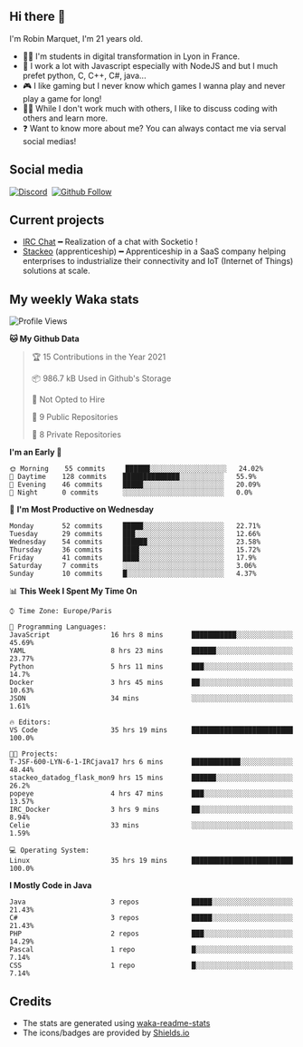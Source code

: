 ## Hi there 👋

I'm Robin Marquet, I'm 21 years old.

- 👨‍💻 I'm students in digital transformation in Lyon in France.
- 🌱 I work a lot with Javascript especially with NodeJS and but I much prefet python, C, C++, C#, java...
- 🎮 I like gaming but I never know which games I wanna play and never play a game for long!
- 👯‍♀️ While I don't work much with others, I like to discuss coding with others and learn more.
- ❓ Want to know more about me? You can always contact me via serval social medias!

## Social media

[![Discord](https://img.shields.io/discord/759460462105854022?label=rmarquet%232048&style=for-the-badge&logo=discord&logoColor=ffffff)](https://github.com/rmarquet21)
‎‎ [![Github Follow](https://img.shields.io/github/followers/rmarquet21?logo=github&logoColor=ffffff&style=for-the-badge)](https://github.com/rmarquet21)

## Current projects

- [IRC Chat](https://socket.io/) ━ Realization of a chat with Socketio !
- [Stackeo](https://www.stackeo.io/) (apprenticeship) ━ Apprenticeship in a SaaS company helping enterprises to industrialize their connectivity and IoT (Internet of Things) solutions at scale.

## My weekly Waka stats

<!--START_SECTION:waka-->
![Profile Views](http://img.shields.io/badge/Profile%20Views-161-blue)

**🐱 My Github Data** 

> 🏆 15 Contributions in the Year 2021
 > 
> 📦 986.7 kB Used in Github's Storage 
 > 
> 🚫 Not Opted to Hire
 > 
> 📜 9 Public Repositories 
 > 
> 🔑 8 Private Repositories  
 > 
**I'm an Early 🐤** 

```text
🌞 Morning    55 commits     ██████░░░░░░░░░░░░░░░░░░░   24.02% 
🌆 Daytime    128 commits    ██████████████░░░░░░░░░░░   55.9% 
🌃 Evening    46 commits     █████░░░░░░░░░░░░░░░░░░░░   20.09% 
🌙 Night      0 commits      ░░░░░░░░░░░░░░░░░░░░░░░░░   0.0%

```
📅 **I'm Most Productive on Wednesday** 

```text
Monday       52 commits     █████░░░░░░░░░░░░░░░░░░░░   22.71% 
Tuesday      29 commits     ███░░░░░░░░░░░░░░░░░░░░░░   12.66% 
Wednesday    54 commits     ██████░░░░░░░░░░░░░░░░░░░   23.58% 
Thursday     36 commits     ████░░░░░░░░░░░░░░░░░░░░░   15.72% 
Friday       41 commits     ████░░░░░░░░░░░░░░░░░░░░░   17.9% 
Saturday     7 commits      ░░░░░░░░░░░░░░░░░░░░░░░░░   3.06% 
Sunday       10 commits     █░░░░░░░░░░░░░░░░░░░░░░░░   4.37%

```


📊 **This Week I Spent My Time On** 

```text
⌚︎ Time Zone: Europe/Paris

💬 Programming Languages: 
JavaScript               16 hrs 8 mins       ███████████░░░░░░░░░░░░░░   45.69% 
YAML                     8 hrs 23 mins       ██████░░░░░░░░░░░░░░░░░░░   23.77% 
Python                   5 hrs 11 mins       ███░░░░░░░░░░░░░░░░░░░░░░   14.7% 
Docker                   3 hrs 45 mins       ██░░░░░░░░░░░░░░░░░░░░░░░   10.63% 
JSON                     34 mins             ░░░░░░░░░░░░░░░░░░░░░░░░░   1.61%

🔥 Editors: 
VS Code                  35 hrs 19 mins      █████████████████████████   100.0%

🐱‍💻 Projects: 
T-JSF-600-LYN-6-1-IRCjava17 hrs 6 mins       ████████████░░░░░░░░░░░░░   48.44% 
stackeo_datadog_flask_mon9 hrs 15 mins       ██████░░░░░░░░░░░░░░░░░░░   26.2% 
popeye                   4 hrs 47 mins       ███░░░░░░░░░░░░░░░░░░░░░░   13.57% 
IRC_Docker               3 hrs 9 mins        ██░░░░░░░░░░░░░░░░░░░░░░░   8.94% 
Celie                    33 mins             ░░░░░░░░░░░░░░░░░░░░░░░░░   1.59%

💻 Operating System: 
Linux                    35 hrs 19 mins      █████████████████████████   100.0%

```

**I Mostly Code in Java** 

```text
Java                     3 repos             █████░░░░░░░░░░░░░░░░░░░░   21.43% 
C#                       3 repos             █████░░░░░░░░░░░░░░░░░░░░   21.43% 
PHP                      2 repos             ███░░░░░░░░░░░░░░░░░░░░░░   14.29% 
Pascal                   1 repo              █░░░░░░░░░░░░░░░░░░░░░░░░   7.14% 
CSS                      1 repo              █░░░░░░░░░░░░░░░░░░░░░░░░   7.14%

```



<!--END_SECTION:waka-->

## Credits

- The stats are generated using [waka-readme-stats](https://github.com/anmol098/waka-readme-stats)
- The icons/badges are provided by [Shields.io](https://shields.io/)
